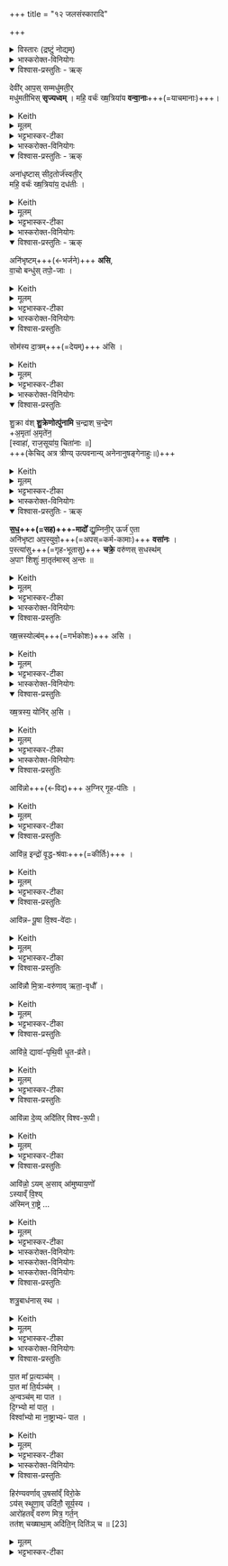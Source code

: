 +++
title = "१२ जलसंस्कारादि"

+++
<details><summary>विस्तारः (द्रष्टुं नोद्यम्)</summary>

५, २० त्रिष्टुप्   
विश्वेदेवा ऋषयः  
अभिषेकजलसंस्कारमन्त्राः, तार्प्योष्णीषधारणादिमन्त्राश्च
</details>

<details><summary>भास्करोक्त-विनियोगः</summary>

1एवं गृहीत्वाथ वैतसे द्रोणकलशे ग्रहान् समवनयति - देवीराप इति ॥ 
</details>


<details open><summary>विश्वास-प्रस्तुतिः - ऋक्</summary>

देवी॑र् आप॒स् सम्मधु॑मती॒र्  
मधु॑मतीभिस् **सृज्यध्वम्** ।
महि॒ वर्चः॑ ख्ष॒त्रिया॑य **वन्वा॒नाः**+++(=याचमानाः)+++।
</details>

<details><summary>Keith</summary>

a. O ye divine waters, be ye united  
Full of sweetness with the sweet,  
Winning great radiance for the Ksatriya.
</details>


<details><summary>मूलम्</summary>

देवी॑राप॒स्सम्मधु॑मती॒र्मधु॑मतीभिस्सृज्यध्वम् ।  
महि॒ वर्चः॑ ख्ष॒त्रिया॑य वन्वा॒नाः।
</details>

<details><summary>भट्टभास्कर-टीका</summary>

हे देवीरापः मधुमतीः मधुमत्यः मधुरसवत्यः मधुमतीभिस्संसृज्यध्वं परस्परमेकीभवत ।

महि महत् वर्चः क्षत्रियायास्मै **वन्वानाः** याचमानाः । वनु याचने शानच् ॥
</details>

<details><summary>भास्करोक्त-विनियोगः</summary>

2अन्तराहोतुर् धिष्ण्यं ब्राह्मणाच्छंसिनश् च सादयति - अनाधृष्टा इति ॥ 
</details>


<details open><summary>विश्वास-प्रस्तुतिः - ऋक्</summary>

अना॑धृष्टास् सीद॒तोर्ज॑स्वती॒र्  
महि॒ वर्चः॑ ख्ष॒त्रिया॑य॒ दध॑तीः ।
</details>

<details><summary>Keith</summary>

Unsurpassed, sit ye down, full of strength,  
Bestowing great radiance upon the Ksatriya.
</details>


<details><summary>मूलम्</summary>

अना॑धृष्टास्सीद॒तोर्ज॑स्वती॒र्महि॒ वर्चः॑ ख्ष॒त्रिया॑य॒ दध॑तीः ।
</details>

<details><summary>भट्टभास्कर-टीका</summary>

हे आपः अनाधृष्टाः केनाप्यतिरस्कृताः ऊर्जस्वतीः बलवत्यः महि महत् वर्चः क्षत्रियायास्मै दधतीः दधत्यः धारयन्त्यः ददत्यो वा । एवम्भूतास्सत्यः अत्र सीदतेति ॥
</details>

<details><summary>भास्करोक्त-विनियोगः</summary>

3शतमानं हिरण्यं प्रग्रथ्नाति - अनिभृष्टमिति ॥ 
</details>

<details open><summary>विश्वास-प्रस्तुतिः - ऋक्</summary>

अनि॑भृष्टम्+++(←भर्जने)+++ **असि**,  
वा॒चो बन्धु॑स् तपो॒-जाः ।
</details>

<details><summary>Keith</summary>

Friend of speech, born of heat, thou art undefeated;
</details>

<details><summary>मूलम्</summary>

अनि॑भृष्टमसि वा॒चो बन्धु॑स्तपो॒जाः ।
</details>

<details><summary>भट्टभास्कर-टीका</summary>

**अनिभृष्टम्** असन्तप्तम् **असि** रक्षोभिः । वाचो बन्धुः हिरण्यवतां हि वाक् सर्वानभिभवति, वाच उत्कर्षहेतुश्च । तपोजाः अग्नेर्जातत्वात् । 'जनसनखनक्रमगमो विट्' 'विड्वनोरनुनासिकस्यात्' इत्यात्वं, लिङ्गव्यत्ययः ॥
</details>

<details><summary>भास्करोक्त-विनियोगः</summary>

4तद् वैतस अवदधाति - सोमस्येति ॥ 
</details>

<details open><summary>विश्वास-प्रस्तुतिः</summary>

सोम॑स्य दा॒त्रम्+++(=देयम्)+++ अ॑सि ।
</details>

<details><summary>Keith</summary>

thou art the share of Soma.
</details>

<details><summary>मूलम्</summary>

सोम॑स्य दा॒त्रम॑सि ।
</details>

<details><summary>भट्टभास्कर-टीका</summary>

सोमस्य **दात्रं** देयं त्वमसि दक्षिणारूपत्वात् ॥
</details>

<details><summary>भास्करोक्त-विनियोगः</summary>

5हिरण्येनोत्पुनाति - शुक्रा व इति । 
</details>

<details open><summary>विश्वास-प्रस्तुतिः</summary>

शु॒क्रा व॑श् **शु॒क्रेणोत्पु॑नामि**
च॒न्द्राश् च॒न्द्रेण  
+अ॒मृता॑ अ॒मृते॑न॒  
[स्वाहा॑, राज॒सूया॑य॒ चिता॑नाः  ॥]  
+++(केचिद् अत्र त्रीण्य् उत्पवनान्य् अनेनानुषङ्गेनाहुः॥)+++
</details>

<details><summary>Keith</summary>

The pure I purify you with the pure, the bright with the bright, the immortal with ambrosia, hail! caring for the royal consecration.
</details>


<details><summary>मूलम्</summary>

शु॒क्रा व॑श्शु॒क्रेणोत्पु॑नामि
च॒न्द्राश्च॒न्द्रेणा॒मृता॑ अ॒मृते॑न॒   
स्वाहा॑ राज॒सूया॑य॒ चिता॑नाः  ॥
</details>

<details><summary>भट्टभास्कर-टीका</summary>

शुक्राः निर्मलाः वः युष्मान् शुक्रेण पुनामि । चन्द्राः कान्ताः आह्लादनीर्वा चन्द्रेण तादृशेन हिरण्येन । अमृता अमरणाः अमरणहेतुभूताः तादृशेनानेन जीवनहेतुना व उत्पुनामि ।
स्वाहा एवं कर्तव्यमिति सैव वागाह ।

राजसूयाय चिताना इति व्याख्यातम् ।

-  [ 1-/8-11/-1मन्त्रे - राजसूयाय राजसूयार्थं राजसूये अभिषेकार्थमगृह्णन् चितानाः चिन्तयन्तीः राजसूयाभिनिष्पत्त्युपायचिन्ताव्यापृताः । यद्वा - राजसूयाय चिताना देवा अगृह्णन् । राजेह सूयते राजा वानेन सूयते इति राजसूयः क्रतुः, 'राजसूयसूर्य' इति क्यपि निपात्यते । चिती सञ्चेतने, चुरादिरनुदात्तेत्, 'बहुलमन्यत्रापि' इति णिलुक्, 'बहुलं छन्दसि' इति शपो लुक्, लसार्वधातुकानुदात्तत्वे धातुस्वरः।]

केचित्तु - त्रिभिरुत्पवनमाहुः । तदा 'शुक्रा वश्शुक्रेणोत्पुनामि स्वाहा राजसूयाय चितानाः' इति 'अमृता अमृतेनोत्पुनामि  +++( 'चन्द्राश्चन्द्रेणोत्पुनामि इति साधु)+++  स्वाहा राजसूयाय चितानाः' इति 'अमृता अमृतेनोत्पुनामि स्वाहा राजसूयाय चितानाः' इति प्रयोगाः ॥
</details>

<details><summary>भास्करोक्त-विनियोगः</summary>

6अथ पालाशादिषु पात्रेषु गृह्णाति - सधमाद इति त्रिष्टुभा ॥  
</details>


<details open><summary>विश्वास-प्रस्तुतिः - ऋक्</summary>

**स॒ध॒+++(=सह)+++-मादो᳚** द्यु॒म्निनी॒र् ऊर्ज॑ ए॒ता  
अनि॑भृष्टा अप॒स्युवो॒+++(=अपस्=कर्म-कामाः)+++ **वसा॑नः** ।    
प॒स्त्या॑सु+++(=गृह-भूतासु)+++ **चक्रे॒** वरु॑णस् स॒धस्थ॑म्  
अ॒पाꣳ शिशुः॑ मा॒तृत॑मास्व् अ॒न्तः  ॥  
</details>

<details><summary>Keith</summary>

Clothed in these (waters), sharing joy, glorious in strength,  
Undefeated and busy,  
In the waters hath Varuna made his abode,  
The child [1] of the waters in those most motherly.
</details>

<details><summary>मूलम्</summary>

स॒ध॒मादो᳚ द्यु॒म्निनी॒रूर्ज॑ ए॒ता अनि॑भृष्टा अप॒स्युवो॒ वसा॑नः ।    
प॒स्त्या॑सु चक्रे॒ वरु॑णस्स॒धस्थ॑म॒पाꣳ शिशुः॑ [21]  मा॒तृत॑मास्व॒न्तः  ॥  
</details>

<details><summary>भट्टभास्कर-टीका</summary>

सहैकस्मिन् पात्रे मादयन्त इति **सधमादः** । **मद** तृप्तियोगे, चौरादिकः, क्विपि णिलोपः, 'सधमाधस्थयोश्छन्दसि' इति सधादेशः । **द्युम्निनीर्** धनवतीः दीप्तिमतीर्वा । **ऊर्जः** ऊर्जयित्रीः । ऊर्जयतेः कर्तरि क्विप् । बलहेतुभूताः ।  
**अनिभृष्टाः** अक्लिष्टाः **अपस्युवः** अपांसि कर्माणीच्छन्तीः । छान्दस उवङ् ।  
एवम्भूता एता अपः **वसानः** आच्छादयन्  
एताभिर् आत्मानं छादयित्वा  
**पस्त्यासु** गृह-भूतास्व् एतासु सधस्थम् एताभिस् सह-स्थानं  
**वरुणश् चक्रे** करोति । अपामासां शिशुश्शिशुरिव मातृतमासु अतिशयेन जगतो निर्मात्रीषु पस्त्यासु भूतासु अन्तः मध्ये वरुणः सधस्थं करोति यथा मातॄणामुदरे शिशुस्सहवासं करोति । ता एवम्महानुभावाः अस्याभिषेकाय गृह्णामीति ॥
</details>

<details><summary>भास्करोक्त-विनियोगः</summary>

7तार्प्यं परिधापयति - क्षत्रस्योल्बमिति ॥ 
</details>


<details open><summary>विश्वास-प्रस्तुतिः</summary>

ख्ष॒त्त्रस्योल्ब॑म्+++(=गर्भकोशः)+++ असि ।
</details>

<details><summary>Keith</summary>

Thou art the caul of kingly power, 
</details>


<details><summary>मूलम्</summary>

ख्ष॒त्त्रस्योल्ब॑मसि ।
</details>

<details><summary>भट्टभास्कर-टीका</summary>

व्याख्यातं वाजपेये । घृताक्तं तार्प्यम् ॥
</details>

<details><summary>भास्करोक्त-विनियोगः</summary>

8पाण्डुरं वासः परिधत्ते - क्षत्रस्य योनिरसीति ॥ 
</details>


<details open><summary>विश्वास-प्रस्तुतिः</summary>

ख्ष॒त्रस्य॒ योनि॑र् अ॒सि ।
</details>

<details><summary>Keith</summary>

thou art the womb of kingly power.
</details>

<details><summary>मूलम्</summary>

ख्ष॒त्रस्य॒ योनि॑र॒सि ।
</details>

<details><summary>भट्टभास्कर-टीका</summary>

क्षत्रस्य बलस्य राजन्यस्य वा योनिः कारणमसीति । अस्मिन् कर्मणि (यद्वा) स जातो भवतीति हि स्तुतिः ।
</details>

<details><summary>भास्करोक्त-विनियोगः</summary>

9-15आविदो यजमानं वाचयन् बर्हिरुदानयति - आविन्नो अग्निरित्यादि ॥ 
</details>


<details open><summary>विश्वास-प्रस्तुतिः</summary>

आवि॑न्नो+++(←विद्)+++ अ॒ग्निर् गृ॒ह-प॑तिः ।
</details>

<details><summary>Keith</summary>

Notified is Agni, lord of the house; 
</details>

<details><summary>मूलम्</summary>

आवि॑न्नो अ॒ग्निर्गृ॒हप॑तिः ।
</details>

<details><summary>भट्टभास्कर-टीका</summary>

अग्निरिदानीमनेन मुख्येन कर्मणा गृहपतिराविन्नः लब्धात्मा, परिनिष्पन्नात्मा वा । विन्दतेर् विद्यतेर्वा निष्ठा । अग्नेर्गृहपतित्वमिदानीं परिनिष्पन्नमिति । 'गतिरनन्तरः' इति गतेः प्रकृतिस्वरत्वम्, कर्तरि निष्ठायां तु व्यत्ययेन ।
</details>

<details open><summary>विश्वास-प्रस्तुतिः</summary>

आवि॑न्न॒ इन्द्रो॑ वृ॒द्ध-श्र॑वाः+++(=कीर्तिः)+++ ।
</details>

<details><summary>Keith</summary>

notified is Indra, of ancient fame; 
</details>

<details><summary>मूलम्</summary>

आवि॑न्न॒ इन्द्रो॑ वृ॒द्धश्र॑वाः ।
</details>

<details><summary>भट्टभास्कर-टीका</summary>

इन्द्रश्चेदानीं वृद्धश्रवाः प्रवृद्धकीर्तिः आविन्नः ।
</details>

<details open><summary>विश्वास-प्रस्तुतिः</summary>

आवि॑न्नᳶ पू॒षा वि॒श्व-वे॑दाः।
</details>

<details><summary>Keith</summary>

notified is Pusan, all knower; 
</details>

<details><summary>मूलम्</summary>

आवि॑न्नᳶ पू॒षा वि॒श्ववे॑दाः।
</details>

<details><summary>भट्टभास्कर-टीका</summary>

पूषा चेदनीं विश्ववेदाः विश्वस्य वेदिता आविन्नः । 'गतिकारकयोरपि' इत्यसुन् । विश्वधनो वा ।
</details>

<details open><summary>विश्वास-प्रस्तुतिः</summary>

आवि॑न्नौ  मि॒त्रा-वरु॑णाव् ऋता॒-वृधौ᳚ ।
</details>

<details><summary>Keith</summary>

notified are Mitra and Varuna, increasing holy order; 
</details>


<details><summary>मूलम्</summary>

आवि॑न्नौ  मि॒त्रावरु॑णावृता॒वृधौ᳚ ।
</details>

<details><summary>भट्टभास्कर-टीका</summary>

मित्रावरुणौ चेदानीमृतावृधौ ऋतस्य यज्ञस्य सत्यस्य वा वर्धयितारौ आवीन्नौ । 'अन्येषामपि दृश्यते' इति दीर्घत्वम् । 'देवताद्वन्द्वे च' इति मित्रावरुणशब्दे पूर्वोत्तरपदयोर्युगपत्प्रकृतिस्वरत्वम् ।
</details>

<details open><summary>विश्वास-प्रस्तुतिः</summary>

आवि॑न्ने॒ द्यावा॑-पृथि॒वी धृ॒त-व्र॑ते।
</details>

<details><summary>Keith</summary>

notified are sky and earth, of sure vows; 
</details>


<details><summary>मूलम्</summary>

आवि॑न्ने॒ द्यावा॑पृथि॒वी धृ॒तव्र॑ते।
</details>

<details><summary>भट्टभास्कर-टीका</summary>

द्यावापृथिवी द्यावापृथिव्यौ च धृतव्रते धृतकर्मणावाविन्ने । 'दिवो द्यावा' इति द्यावादेशः, पूर्ववत्प्रकृतिस्वरत्वम् ।
</details>

<details open><summary>विश्वास-प्रस्तुतिः</summary>

आवि॑न्ना दे॒व्य् अदि॑तिर् विश्व-रू॒पी।
</details>

<details><summary>Keith</summary>

notified is the goddess Aditi, of all forms; 
</details>

<details><summary>मूलम्</summary>

आवि॑न्ना दे॒व्यदि॑तिर्विश्वरू॒पी।
</details>

<details><summary>भट्टभास्कर-टीका</summary>

अदितिर्देवमाता पृथिवी वा । देवी दीप्तिमती । इदानीं विश्वरूपैस्सर्वैर्विकाररूपैस्तद्वती आविन्ना । गौरादित्वात् ङीष् ।
</details>

<details open><summary>विश्वास-प्रस्तुतिः</summary>

आवि॑न्नो॒ ऽयम् अ॒साव् आ॑मुष्याय॒णो᳚  
ऽस्याव्ँ वि॒श्य्  
अ॑स्मिन् रा॒ष्ट्रे  …
</details>

<details><summary>Keith</summary>

notified is he, N. N., descendant of N. N., in this folk, this kingdom, for great lordship,
</details>

<details><summary>मूलम्</summary>

आवि॑न्नो॒ऽयम॒सावा॑मुष्याय॒णो᳚ऽस्याव्ँवि॒श्य॑स्मिन्रा॒ष्ट्रे
</details>

<details><summary>भट्टभास्कर-टीका</summary>

तथाऽयं च यजमानः असौ नरसिंहवर्मा आमुष्यायणः राजेन्द्रवर्मणोपत्यमिति युवप्रत्ययान्तं पितुर्नाम गृह्यते ; राजेन्द्रायण इति यथा । अमुष्यशब्दान्नडादित्वात्फक् ।

अस्यां विशि । जातावेकवचनम् । कुटुम्बभूतासु प्रजासु अस्मिन्राष्ट्रे सर्वजनपदे आविन्नः ।

महते क्षत्रायेति व्याख्यातम् ॥    
</details>

<div class="js_include" url="/vedAH_yajuH/taittirIyam/saMhitA/yajuH/sarva-prastutiH/1/8_rAjasUyAdi/10_devasU-havirAdi/mahate_xatrAya.md"  newLevelForH1="5" includeTitle="false"> </div>  


<details><summary>भास्करोक्त-विनियोगः</summary>

16यजमानायतने तिष्ठन्तं प्राह - एष व इति ॥ व्याख्यातमेव ॥

17सोमोस्माकमिति ॥ ब्रह्मणश्च जपो व्याख्यातः ॥
</details>

<div class="js_include" url="/vedAH_yajuH/taittirIyam/saMhitA/yajuH/sarva-prastutiH/1/8_rAjasUyAdi/10_devasU-havirAdi/eSha_vo_bharatA_rAjA.md"  newLevelForH1="5" includeTitle="false"> </div>  

<details><summary>भास्करोक्त-विनियोगः</summary>

18यजमानाय धनुः प्रयच्छति - इन्द्रस्येति ॥  
व्याख्यातं वाजपेये ॥
</details>

<div class="js_include" url="/vedAH_yajuH/taittirIyam/saMhitA/yajuH/sarva-prastutiH/1/7_aiShTika-yAjamAnAdi/07_vAjapeyAdhvaryave_rathasaMskArAH/indrasya_vajro_si.md"  newLevelForH1="5" includeTitle="false"> </div>  

<details><summary>भास्करोक्त-विनियोगः</summary>

19इषून् प्रयच्छति - शत्रुबाधनास्स्थेति ॥ 
</details>

<details open><summary>विश्वास-प्रस्तुतिः</summary>

शत्रु॒बाध॑नास् स्थ   ।
</details>

<details><summary>Keith</summary>

Ye are overcomers of foes.
</details>


<details><summary>मूलम्</summary>

शत्रु॒बाध॑नास्स्थ   ।
</details>

<details><summary>भट्टभास्कर-टीका</summary>

शत्रवो बाध्यन्ते यैस्तादृशास्स्थेति ॥
</details>

<details><summary>भास्करोक्त-विनियोगः</summary>

20प्रतिगृह्णाति - पात मेति । 
</details>


<details open><summary>विश्वास-प्रस्तुतिः</summary>

पा॒त मा᳚ प्र॒त्यञ्च॑म्  ।   
पा॒त मा॑ ति॒र्यञ्च॑म्  ।   
अ॒न्वञ्च॑म् मा पात ।  
दि॒ग्भ्यो मा॑ पात॒ ।   
विश्वा᳚भ्यो मा ना॒ष्ट्राभ्यᳶ॑ पात  ।
</details>

<details><summary>Keith</summary>

Protect me in front, protect me at the side, protect me from behind; from the quarters protect me; from all deadly things protect me.

</details>


<details><summary>मूलम्</summary>

पा॒त मा᳚ प्र॒त्यञ्च॑म्  ।   
पा॒त मा॑ ति॒र्यञ्च॑म्  ।   
अ॒न्वञ्च॑म्मा पात ।  
दि॒ग्भ्यो मा॑ पात॒ ।   
विश्वा᳚भ्यो मा ना॒ष्ट्राभ्यᳶ॑ पात  ।
</details>

<details><summary>भट्टभास्कर-टीका</summary>

हे इषवः मा पात रक्षत प्रत्यञ्चं प्रत्यग्गमनं युष्माकमभिमुखमागच्छन्तं शत्रोर्वा । तथा पात मा तिर्यञ्चं तिरश्चीनगमनं पार्श्वयोश्चरन्तम् । तथा पात मान्वञ्चं अन्वग्गमनं पृष्ठतो गच्च्छन्तम् । ऋत्विगादिना क्विन् । किं बहुना ; दिग्भ्यस्सर्वाभ्यो मा पात सर्वासु दिक्षु स्थितं, सर्वदिगवस्थितशत्रुपीडाभ्यो वा ।

अपि च – विश्वाभ्योपि भौमान्तरिक्षद्युप्रभवाभ्योपि नाष्ट्राभ्यः नाशहेतुभ्यः पात माम् । नशेरौणादिकस्त्रप्रत्ययः, वृद्धिश्च ॥
</details>

<details><summary>भास्करोक्त-विनियोगः</summary>

21बाहू उद्गृह्णाति - हिरण्यवर्णाविति त्रिष्टुभा ॥ 
</details>


<details open><summary>विश्वास-प्रस्तुतिः</summary>

हिर॑ण्यवर्णाव् उ॒षसा᳚व्ँ विरो॒के  
ऽय॑स् स्थूणा॒व् उदि॑तौ॒ सूर्य॒स्य ।   
आरो॑हतव्ँ वरुण मित्र॒ गर्त॒न्  
तत॑श् चख्षाथा॒म् अदि॑ति॒न् दिति॑ञ् च ॥ [23]
</details>

<details><summary>मूलम्</summary>

हिर॑ण्यवर्णावु॒षसा᳚व्ँविरो॒केऽय॑स्स्थूणा॒वुदि॑तौ॒ सूर्य॒स्य ।   
आरो॑हतव्ँवरुण मित्र॒ गर्त॒न्तत॑श्चख्षाथा॒मदि॑ति॒न्दिति॑ञ्च ॥ [23]
</details>

<details><summary>भट्टभास्कर-टीका</summary>

हे हिरण्यवर्णौ हिरण्मयाभरणसन्नद्धौ हिरण्यवदुज्ज्वलवर्णौ वा । हे ईदृशौ बाहू । अयस्स्थूणौ वा । अयस्स्थूणसदृशौ अप्रधृष्यौ । 'इवे प्रतिकृतौ' इति कनो 'देवपथादिभ्यश्च' इति लुप्, 'स्फिगन्तस्योपमेयनामधेयस्य' इत्याद्युदात्तत्वम् । अतश्च बाहू एकैकेनामन्त्र्येते - हे वरुण शत्रूणां वारक हे मित्र तेषां प्रमापक अस्माकं वा हिंसायास्त्रायक ईदृशौ युवां गर्तं एतं रथपृष्ठं आकाशोदरं वा आरोहतं उषसां विरोके व्युष्टौ । पूजनार्थमेकस्मिन् बहुवचनम् । उषसो व्युष्टिकाले । एतस्या लक्षणमाह - सूर्यस्येति । उदितावुदये । 'तादौ च' इति गतेः प्रकृतिस्वरत्वम् । तत आरोहणानन्तरं चक्षाथां पश्यतं अदितिमखण्डितं स्वजनं दितिं च खण्डितं शत्रुजनं च तदुचितेन चक्षुषा सानुग्रहेण सनिग्रहेण च स्वीकुरुतमित्यर्थः । यद्वा - अखण्डनं खण्डनं च स्वेषां परेषां च पश्यतमुत्पादयतम् ॥

इत्यष्टमे द्वादशोनुवाकः ॥  
</details>

